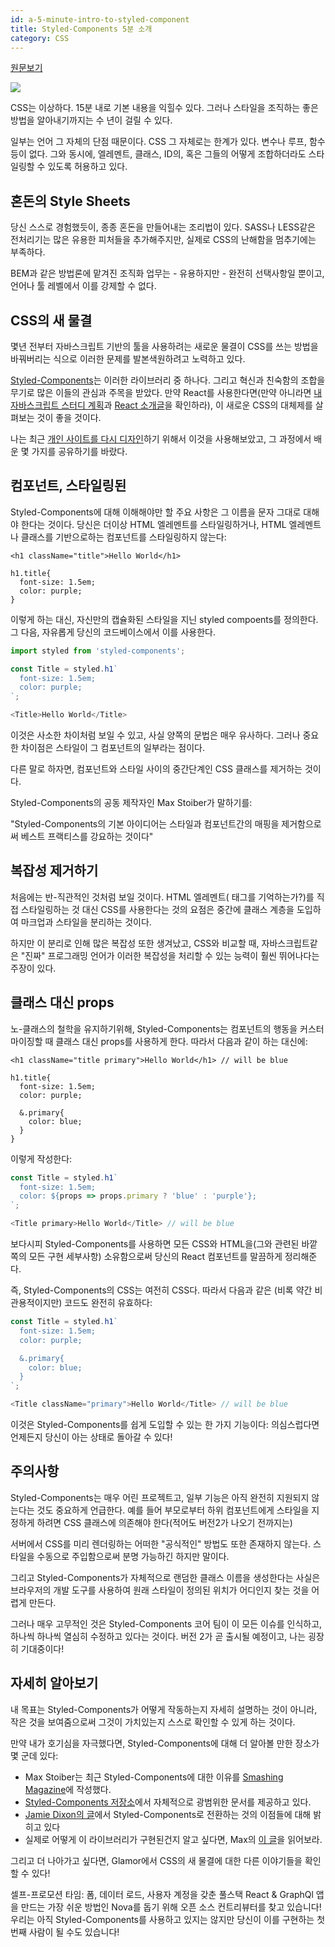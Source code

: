 ```yaml
---
id: a-5-minute-intro-to-styled-component
title: Styled-Components 5분 소개
category: CSS
---
```

[원문보기](https://medium.freecodecamp.com/a-5-minute-intro-to-styled-components-41f40eb7cd55#.y3q8dwmf5)

![](https://cdn-images-1.medium.com/max/1000/1*DIFji4ZmJa4_H3EpbG2XAw.png)

CSS는 이상하다. 15분 내로 기본 내용을 익힐수 있다. 그러나 스타일을 조직하는 좋은 방법을 알아내기까지는 수 년이 걸릴 수 있다.

일부는 언어 그 자체의 단점 때문이다. CSS 그 자체로는 한계가 있다. 변수나 루프, 함수 등이 없다. 그와 동시에, 엘레멘트, 클래스, ID의, 혹은 그들의 어떻게 조합하더라도 스타일링할 수 있도록 허용하고 있다.

## 혼돈의 Style Sheets
당신 스스로 경험했듯이, 종종 혼돈을 만들어내는 조리법이 있다. SASS나 LESS같은 전처리기는 많은 유용한 피처들을 추가해주지만, 실제로 CSS의 난해함을 멈추기에는 부족하다.

BEM과 같은 방법론에 맡겨진 조직화 업무는 - 유용하지만 - 완전히 선택사항일 뿐이고, 언어나 툴 레벨에서 이를 강제할 수 없다.

## CSS의 새 물결
몇년 전부터 자바스크립트 기반의 툴을 사용하려는 새로운 물결이 CSS를 쓰는 방법을 바꿔버리는 식으로 이러한 문제를 발본색원하려고 노력하고 있다.

[Styled-Components](https://github.com/styled-components/styled-components)는 이러한 라이브러리 중 하나다. 그리고 혁신과 친숙함의 조합을 무기로 많은 이들의 관심과 주목을 받았다. 만약 React를 사용한다면(만약 아니라면 [내 자바스크립트 스터디 계획](https://medium.freecodecamp.com/a-study-plan-to-cure-javascript-fatigue-8ad3a54f2eb1)과 [React 소개글](https://medium.freecodecamp.com/the-5-things-you-need-to-know-to-understand-react-a1dbd5d114a3)을 확인하라), 이 새로운 CSS의 대체제를 살펴보는 것이 좋을 것이다.

나는 최근 [개인 사이트를 다시 디자인](http://sachagreif.com/)하기 위해서 이것을 사용해보았고, 그 과정에서 배운 몇 가지를 공유하기를 바랐다.

## 컴포넌트, 스타일링된

Styled-Components에 대해 이해해야만 할 주요 사항은 그 이름을 문자 그대로 대해야 한다는 것이다. 당신은 더이상 HTML 엘레멘트를 스타일링하거나, HTML 엘레멘트나 클래스를 기반으로하는 컴포넌트를 스타일링하지 않는다:

```
<h1 className="title">Hello World</h1>

h1.title{
  font-size: 1.5em;
  color: purple;
}
```

이렇게 하는 대신, 자신만의 캡슐화된 스타일을 지닌 styled compoents를 정의한다. 그 다음, 자유롭게 당신의 코드베이스에서 이를 사용한다.

```js
import styled from 'styled-components';

const Title = styled.h1`
  font-size: 1.5em;
  color: purple;
`;

<Title>Hello World</Title>
```

이것은 사소한 차이처럼 보일 수 있고, 사실 양쪽의 문법은 매우 유사하다. 그러나 중요한 차이점은 스타일이 그 컴포넌트의 일부라는 점이다.

다른 말로 하자면, 컴포넌트와 스타일 사이의 중간단계인 CSS 클래스를 제거하는 것이다.

Styled-Components의 공동 제작자인 Max Stoiber가 말하기를:

"Styled-Components의 기본 아이디어는 스타일과 컴포넌트간의 매핑을 제거함으로써 베스트 프랙티스를 강요하는 것이다"

## 복잡성 제거하기

처음에는 반-직관적인 것처럼 보일 것이다. HTML 엘레멘트(<font> 태그를 기억하는가?)를 직접 스타일링하는 것 대신 CSS를 사용한다는 것의 요점은 중간에 클래스 계층을 도입하여 마크업과 스타일을 분리하는 것이다.

하지만 이 분리로 인해 많은 복잡성 또한 생겨났고, CSS와 비교할 때, 자바스크립트같은 "진짜" 프로그래밍 언어가 이러한 복잡성을 처리할 수 있는 능력이 훨씬 뛰어나다는 주장이 있다.

## 클래스 대신 props

노-클래스의 철학을 유지하기위해, Styled-Components는 컴포넌트의 행동을 커스터마이징할 때 클래스 대신 props를 사용하게 한다. 따라서 다음과 같이 하는 대신에:

```
<h1 className="title primary">Hello World</h1> // will be blue

h1.title{
  font-size: 1.5em;
  color: purple;

  &.primary{
    color: blue;
  }
}
```

이렇게 작성한다:

```js
const Title = styled.h1`
  font-size: 1.5em;
  color: ${props => props.primary ? 'blue' : 'purple'};
`;

<Title primary>Hello World</Title> // will be blue
```

보다시피 Styled-Components를 사용하면 모든 CSS와 HTML을(그와 관련된 바깥쪽의 모든 구현 세부사항) 소유함으로써 당신의 React 컴포넌트를 말끔하게 정리해준다.

즉, Styled-Components의 CSS는 여전히 CSS다. 따라서 다음과 같은 (비록 약간 비관용적이지만) 코드도 완전히 유효하다:

```js
const Title = styled.h1`
  font-size: 1.5em;
  color: purple;

  &.primary{
    color: blue;
  }
`;

<Title className="primary">Hello World</Title> // will be blue
```

이것은 Styled-Components를 쉽게 도입할 수 있는 한 가지 기능이다: 의심스럽다면 언제든지 당신이 아는 상태로 돌아갈 수 있다!

## 주의사항

Styled-Components는 매우 어린 프로젝트고, 일부 기능은 아직 완전히 지원되지 않는다는 것도 중요하게 언급한다. 예를 들어 부모로부터 하위 컴포넌트에게 스타일을 지정하게 하려면 CSS 클래스에 의존해야 한다(적어도 버전2가 나오기 전까지는)

서버에서 CSS를 미리 렌더링하는 어떠한 "공식적인" 방법도 또한 존재하지 않는다. 스타일을 수동으로 주입함으로써 분명 가능하긴 하지만 말이다.

그리고 Styled-Components가 자체적으로 랜덤한 클래스 이름을 생성한다는 사실은 브라우저의 개발 도구를 사용하여 원래 스타일이 정의된 위치가 어디인지 찾는 것을 어렵게 만든다.

그러나 매우 고무적인 것은 Styled-Components 코어 팀이 이 모든 이슈를 인식하고, 하나씩 하나씩 열심히 수정하고 있다는 것이다. 버전 2가 곧 출시될 예정이고, 나는 굉장히 기대중이다!

## 자세히 알아보기

내 목표는 Styled-Components가 어떻게 작동하는지 자세히 설명하는 것이 아니라, 작은 것을 보여줌으로써 그것이 가치있는지 스스로 확인할 수 있게 하는 것이다.

만약 내가 호기심을 자극했다면, Styled-Components에 대해 더 알아볼 만한 장소가 몇 군데 있다:

 - Max Stoiber는 최근 Styled-Components에 대한 이유를 [Smashing Magazine](https://www.smashingmagazine.com/2017/01/styled-components-enforcing-best-practices-component-based-systems/)에 작성했다.
 - [Styled-Components 저장소](https://github.com/styled-components/styled-components)에서 자체적으로 광범위한 문서를 제공하고 있다.
 - [Jamie Dixon의 글](https://medium.com/@jamiedixon/styled-components-production-patterns-c22e24b1d896#.tfxr5bws2)에서 Styled-Components로 전환하는 것의 이점들에 대해 밝히고 있다
 - 실제로 어떻게 이 라이브러리가 구현된건지 알고 싶다면, Max의 [이 글](http://mxstbr.blog/2016/11/styled-components-magic-explained/)을 읽어보라.

그리고 더 나아가고 싶다면, Glamor에서 CSS의 새 물결에 대한 다른 이야기들을 확인할 수 있다!

셀프-프로모션 타임: 폼, 데이터 로드, 사용자 계정을 갖춘 풀스택 React & GraphQl 앱을 만드는 가장 쉬운 방법인 Nova를 돕기 위해 오픈 소스 컨트리뷰터를 찾고 있습니다! 우리는 아직 Styled-Components를 사용하고 있지는 않지만 당신이 이를 구현하는 첫 번째 사람이 될 수도 있습니다!

